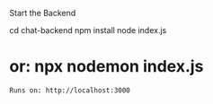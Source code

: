 Start the Backend

cd chat-backend
npm install
node index.js
# or: npx nodemon index.js

    Runs on: http://localhost:3000
